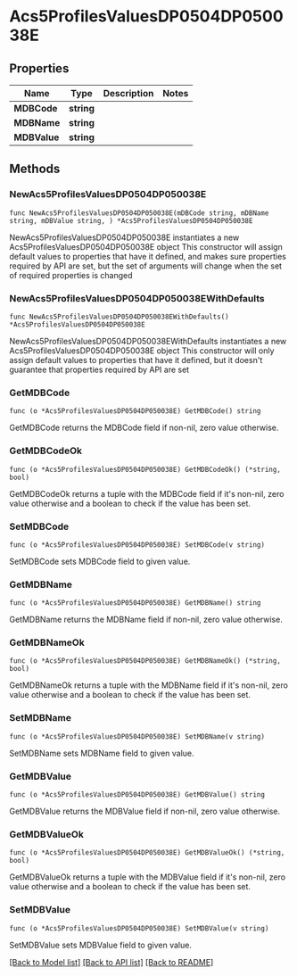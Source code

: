 # Acs5ProfilesValuesDP0504DP050038E

## Properties

Name | Type | Description | Notes
------------ | ------------- | ------------- | -------------
**MDBCode** | **string** |  | 
**MDBName** | **string** |  | 
**MDBValue** | **string** |  | 

## Methods

### NewAcs5ProfilesValuesDP0504DP050038E

`func NewAcs5ProfilesValuesDP0504DP050038E(mDBCode string, mDBName string, mDBValue string, ) *Acs5ProfilesValuesDP0504DP050038E`

NewAcs5ProfilesValuesDP0504DP050038E instantiates a new Acs5ProfilesValuesDP0504DP050038E object
This constructor will assign default values to properties that have it defined,
and makes sure properties required by API are set, but the set of arguments
will change when the set of required properties is changed

### NewAcs5ProfilesValuesDP0504DP050038EWithDefaults

`func NewAcs5ProfilesValuesDP0504DP050038EWithDefaults() *Acs5ProfilesValuesDP0504DP050038E`

NewAcs5ProfilesValuesDP0504DP050038EWithDefaults instantiates a new Acs5ProfilesValuesDP0504DP050038E object
This constructor will only assign default values to properties that have it defined,
but it doesn't guarantee that properties required by API are set

### GetMDBCode

`func (o *Acs5ProfilesValuesDP0504DP050038E) GetMDBCode() string`

GetMDBCode returns the MDBCode field if non-nil, zero value otherwise.

### GetMDBCodeOk

`func (o *Acs5ProfilesValuesDP0504DP050038E) GetMDBCodeOk() (*string, bool)`

GetMDBCodeOk returns a tuple with the MDBCode field if it's non-nil, zero value otherwise
and a boolean to check if the value has been set.

### SetMDBCode

`func (o *Acs5ProfilesValuesDP0504DP050038E) SetMDBCode(v string)`

SetMDBCode sets MDBCode field to given value.


### GetMDBName

`func (o *Acs5ProfilesValuesDP0504DP050038E) GetMDBName() string`

GetMDBName returns the MDBName field if non-nil, zero value otherwise.

### GetMDBNameOk

`func (o *Acs5ProfilesValuesDP0504DP050038E) GetMDBNameOk() (*string, bool)`

GetMDBNameOk returns a tuple with the MDBName field if it's non-nil, zero value otherwise
and a boolean to check if the value has been set.

### SetMDBName

`func (o *Acs5ProfilesValuesDP0504DP050038E) SetMDBName(v string)`

SetMDBName sets MDBName field to given value.


### GetMDBValue

`func (o *Acs5ProfilesValuesDP0504DP050038E) GetMDBValue() string`

GetMDBValue returns the MDBValue field if non-nil, zero value otherwise.

### GetMDBValueOk

`func (o *Acs5ProfilesValuesDP0504DP050038E) GetMDBValueOk() (*string, bool)`

GetMDBValueOk returns a tuple with the MDBValue field if it's non-nil, zero value otherwise
and a boolean to check if the value has been set.

### SetMDBValue

`func (o *Acs5ProfilesValuesDP0504DP050038E) SetMDBValue(v string)`

SetMDBValue sets MDBValue field to given value.



[[Back to Model list]](../README.md#documentation-for-models) [[Back to API list]](../README.md#documentation-for-api-endpoints) [[Back to README]](../README.md)


